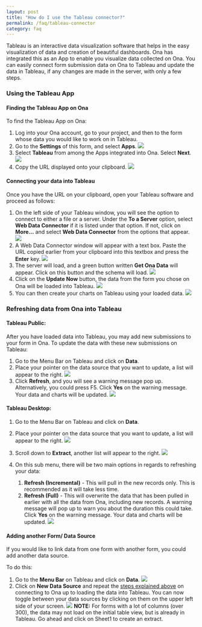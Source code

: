 ```yaml
---
layout: post
title: "How do I use the Tableau connector?"
permalink: /faq/tableau-connector
category: faq
---
```



Tableau is an interactive data visualization software that helps in the easy visualization of data and creation of beautiful dashboards. Ona has integrated this as an App to enable you visualize data collected on Ona.  You can easily connect form submission data on Ona to Tableau and update the data in Tableau, if any changes are made in the server, with only a few steps. 

### Using the Tableau App 

#### Finding the Tableau App on Ona

To find the Tableau App on Ona:

1. Log into your Ona account, go to your project, and then to the form whose data you would like to work on in Tableau.
2. Go to the **Settings** of this form, and select **Apps**.
 ![](/content/screenshots/faq/tableau_connector_1.png)
3. Select **Tableau** from among the Apps integrated into Ona. Select **Next**.
![](/content/screenshots/faq/tableau_connector_2.png)
4. Copy the URL displayed onto your clipboard. 
![](/content/screenshots/faq/tableau_connector_3.png)

#### Connecting your data into Tableau

Once you have the URL on your clipboard, open your Tableau software and proceed as follows:
1. On the left side of your Tableau window, you will see the option to connect to either a file or a server. Under the **To a Server** option, select **Web Data Connector** if it is listed under that option. If not, click on **More…** and select **Web Data Connector** from the options that appear.
![](/content/screenshots/faq/tableau_connector_4.png)
2. A Web Data Connector window will appear with a text box. Paste the URL copied earlier from your clipboard into this textbox and press the **Enter** key.
![](/content/screenshots/faq/tableau_connector_5.png)
3. The server will load, and a green button written **Get Ona Data** will appear. Click on this button and the schema will load.
![](/content/screenshots/faq/tableau_connector_6.png)
4. Click on the **Update Now** button, the data from the form you chose on Ona will be loaded into Tableau.
![](/content/screenshots/faq/tableau_connector_7.png)
5. You can then create your charts on Tableau using your loaded data. 
![](/content/screenshots/faq/tableau_connector_8.png)

### Refreshing data from Ona into Tableau

#### Tableau Public:

After you have loaded data into Tableau, you may add new submissions to your form in Ona. To update the data with these new submissions on Tableau:

1. Go to the Menu Bar on Tableau and click on **Data**.
2. Place your pointer on the data source that you want to update, a list will appear to the right.
![](/content/screenshots/faq/tableau_connector_9.png)
3. Click **Refresh**, and you will see a warning message pop up. Alternatively, you could press F5. Click **Yes** on the warning message. Your data and charts will be updated. 
![](/content/screenshots/faq/tableau_connector_10.png)

#### Tableau Desktop:

1. Go to the Menu Bar on Tableau and click on **Data**.
2. Place your pointer on the data source that you want to update, a list will appear to the right.
![](/content/screenshots/faq/tableau_connector_11.png)
3. Scroll down to **Extract**, another list will appear to the right.
![](/content/screenshots/faq/tableau_connector_12.png)
4. On this sub menu, there will be two main options in regards to refreshing your data:

    1. **Refresh (Incremental)** - This will pull in the new records only. This is recommended as it will take less time.
    2. **Refresh (Full)** -  This will overwrite the data that has been pulled in earlier with all the data from Ona, including new records. A warning message will pop up to warn you about the duration this could take. Click **Yes** on the warning message. Your data and charts will be updated. 
![](/content/screenshots/faq/tableau_connector_13.png)

#### Adding another Form/ Data Source

If you would like to link data from one form with another form, you could add another data source.

To do this:

1. Go to the **Menu Bar** on Tableau and click on **Data**.
![](/content/screenshots/faq/tableau_connector_14.png)	
2. Click on **New Data Source** and repeat the [steps explained above](#bookmark=id.jgf2xjd8oq5) on connecting to Ona up to loading the data into Tableau. You can now toggle between your data sources by clicking on them on the upper left side of your screen.
![](/content/screenshots/faq/tableau_connector_15.png)
**NOTE:** For forms with a lot of columns (over 300), the data may not load on the initial table view, but is already in Tableau. Go ahead and click on Sheet1 to create an extract.

